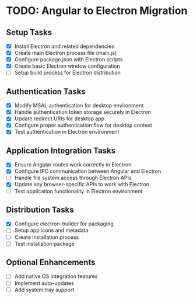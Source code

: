 # TODO: Angular to Electron Migration

## Setup Tasks
- [x] Install Electron and related dependencies
- [x] Create main Electron process file (main.js)
- [x] Configure package.json with Electron scripts
- [x] Create basic Electron window configuration
- [ ] Setup build process for Electron distribution

## Authentication Tasks
- [x] Modify MSAL authentication for desktop environment
- [x] Handle authentication token storage securely in Electron
- [x] Update redirect URIs for desktop app
- [x] Configure proper authentication flow for desktop context
- [x] Test authentication in Electron environment

## Application Integration Tasks
- [x] Ensure Angular routes work correctly in Electron
- [x] Configure IPC communication between Angular and Electron
- [ ] Handle file system access through Electron APIs
- [x] Update any browser-specific APIs to work with Electron
- [ ] Test application functionality in Electron environment

## Distribution Tasks
- [x] Configure electron-builder for packaging
- [ ] Setup app icons and metadata
- [ ] Create installation process
- [ ] Test installation package

## Optional Enhancements
- [ ] Add native OS integration features
- [ ] Implement auto-updates
- [ ] Add system tray support 